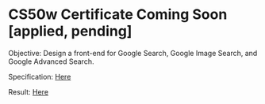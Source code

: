 <h1>CS50w Certificate Coming Soon [applied, pending]</h1>

Objective: Design a front-end for Google Search, Google Image Search, and Google Advanced Search.

Specification: [Here](https://cs50.harvard.edu/web/2020/projects/0/search/)

Result: [Here](https://asgherali.github.io/Project0/)
